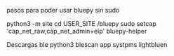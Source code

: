 pasos para poder usar bluepy sin sudo

python3 -m site
cd USER_SITE /bluepy
sudo setcap 'cap_net_raw,cap_net_admin+eip' bluepy-helper

Descargas ble
python3 blescan
app systpms
lightbluen
